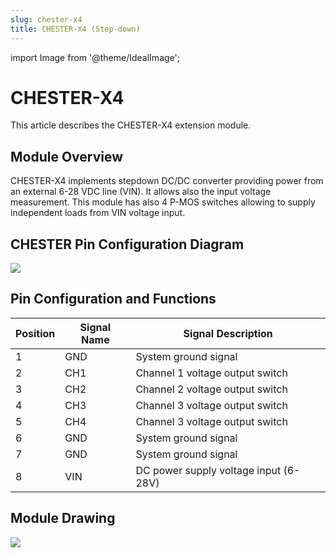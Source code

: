 ```yaml
---
slug: chester-x4
title: CHESTER-X4 (Step-down)
---
```

import Image from '@theme/IdealImage';

# CHESTER-X4

This article describes the CHESTER-X4 extension module.

## Module Overview
CHESTER-X4 implements stepdown DC/DC converter providing power from an external 6-28 VDC line (VIN). It allows also the input voltage measurement. This module has also 4 P-MOS switches allowing to supply independent loads from VIN voltage input.

## CHESTER Pin Configuration Diagram

![](tb-chester-x4.png)

## Pin Configuration and Functions

| Position | Signal Name | Signal Description                    |
| -------- | ----------- | ------------------------------------- |
| 1        | GND         | System ground signal                  |
| 2        | CH1         | Channel 1 voltage output switch       |
| 3        | CH2         | Channel 2 voltage output switch       |
| 4        | CH3         | Channel 3 voltage output switch       |
| 5        | CH4         | Channel 3 voltage output switch       |
| 6        | GND         | System ground signal                  |
| 7        | GND         | System ground signal                  |
| 8        | VIN         | DC power supply voltage input (6-28V) |

## Module Drawing

![](pc-chester-x4.png)
